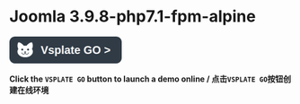 # Joomla 3.9.8-php7.1-fpm-alpine

<a href="https://www.vsplate.com/?docker-compose=https://github.com/vsplate/dcenvs/joomla/3.9.8-php7.1-fpm-alpine"><img alt="VSPLATE GO" src="https://raw.githubusercontent.com/vsplate/images/master/vsgo_btn.png" width="200px"></a>

**Click the `VSPLATE GO` button to launch a demo online / 点击`VSPLATE GO`按钮创建在线环境**